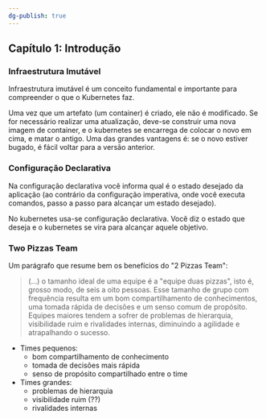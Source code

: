 ```yaml
---
dg-publish: true
---
```

## Capítulo 1: Introdução

### Infraestrutura Imutável

Infraestrutura imutável é um conceito fundamental e importante para compreender o que o Kubernetes faz.

Uma vez que um artefato (um container) é criado, ele não é modificado. Se for necessário realizar uma atualização, deve-se construir uma nova imagem de container, e o kubernetes se encarrega de colocar o novo em cima, e matar o antigo. Uma das grandes vantagens é: se o novo estiver bugado, é fácil voltar para a versão anterior.


### Configuração Declarativa

Na configuração declarativa você informa qual é o estado desejado da aplicação (ao contrário da configuração imperativa, onde você executa comandos, passo a passo para alcançar um estado desejado).

No kubernetes usa-se configuração declarativa. Você diz o estado que deseja e o kubernetes se vira para alcançar aquele objetivo.


### Two Pizzas Team

Um parágrafo que resume bem os benefícios do "2 Pizzas Team":

> (...) o tamanho ideal de uma equipe é a "equipe duas pizzas", isto é, grosso modo, de seis a oito pessoas. Esse tamanho de grupo com frequência resulta em um bom compartilhamento de conhecimentos, uma tomada rápida de decisões e um senso comum de propósito. Equipes maiores tendem a sofrer de problemas de hierarquia, visibilidade ruim e rivalidades internas, diminuindo a agilidade e atrapalhando o sucesso.

- Times pequenos:
    - bom compartilhamento de conhecimento
    - tomada de decisões mais rápida
    - senso de propósito compartilhado entre o time
- Times grandes:
    - problemas de hierarquia
    - visibilidade ruim (??)
    - rivalidades internas